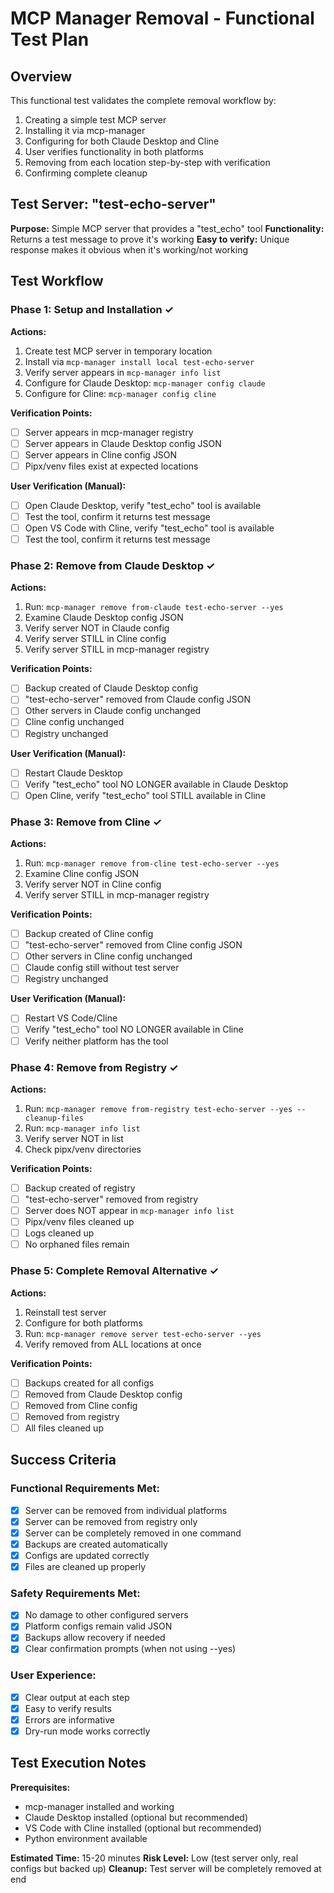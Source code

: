# MCP Manager Removal - Functional Test Plan

## Overview
This functional test validates the complete removal workflow by:
1. Creating a simple test MCP server
2. Installing it via mcp-manager
3. Configuring for both Claude Desktop and Cline
4. User verifies functionality in both platforms
5. Removing from each location step-by-step with verification
6. Confirming complete cleanup

## Test Server: "test-echo-server"

**Purpose:** Simple MCP server that provides a "test_echo" tool
**Functionality:** Returns a test message to prove it's working
**Easy to verify:** Unique response makes it obvious when it's working/not working

## Test Workflow

### Phase 1: Setup and Installation ✓
**Actions:**
1. Create test MCP server in temporary location
2. Install via `mcp-manager install local test-echo-server`
3. Verify server appears in `mcp-manager info list`
4. Configure for Claude Desktop: `mcp-manager config claude`
5. Configure for Cline: `mcp-manager config cline`

**Verification Points:**
- [ ] Server appears in mcp-manager registry
- [ ] Server appears in Claude Desktop config JSON
- [ ] Server appears in Cline config JSON
- [ ] Pipx/venv files exist at expected locations

**User Verification (Manual):**
- [ ] Open Claude Desktop, verify "test_echo" tool is available
- [ ] Test the tool, confirm it returns test message
- [ ] Open VS Code with Cline, verify "test_echo" tool is available  
- [ ] Test the tool, confirm it returns test message

### Phase 2: Remove from Claude Desktop ✓
**Actions:**
1. Run: `mcp-manager remove from-claude test-echo-server --yes`
2. Examine Claude Desktop config JSON
3. Verify server NOT in Claude config
4. Verify server STILL in Cline config
5. Verify server STILL in mcp-manager registry

**Verification Points:**
- [ ] Backup created of Claude Desktop config
- [ ] "test-echo-server" removed from Claude config JSON
- [ ] Other servers in Claude config unchanged
- [ ] Cline config unchanged
- [ ] Registry unchanged

**User Verification (Manual):**
- [ ] Restart Claude Desktop
- [ ] Verify "test_echo" tool NO LONGER available in Claude Desktop
- [ ] Open Cline, verify "test_echo" tool STILL available in Cline

### Phase 3: Remove from Cline ✓
**Actions:**
1. Run: `mcp-manager remove from-cline test-echo-server --yes`
2. Examine Cline config JSON
3. Verify server NOT in Cline config
4. Verify server STILL in mcp-manager registry

**Verification Points:**
- [ ] Backup created of Cline config
- [ ] "test-echo-server" removed from Cline config JSON
- [ ] Other servers in Cline config unchanged
- [ ] Claude config still without test server
- [ ] Registry unchanged

**User Verification (Manual):**
- [ ] Restart VS Code/Cline
- [ ] Verify "test_echo" tool NO LONGER available in Cline
- [ ] Verify neither platform has the tool

### Phase 4: Remove from Registry ✓
**Actions:**
1. Run: `mcp-manager remove from-registry test-echo-server --yes --cleanup-files`
2. Run: `mcp-manager info list`
3. Verify server NOT in list
4. Check pipx/venv directories

**Verification Points:**
- [ ] Backup created of registry
- [ ] "test-echo-server" removed from registry
- [ ] Server does NOT appear in `mcp-manager info list`
- [ ] Pipx/venv files cleaned up
- [ ] Logs cleaned up
- [ ] No orphaned files remain

### Phase 5: Complete Removal Alternative ✓
**Actions:**
1. Reinstall test server
2. Configure for both platforms
3. Run: `mcp-manager remove server test-echo-server --yes`
4. Verify removed from ALL locations at once

**Verification Points:**
- [ ] Backups created for all configs
- [ ] Removed from Claude Desktop config
- [ ] Removed from Cline config
- [ ] Removed from registry
- [ ] All files cleaned up

## Success Criteria

### Functional Requirements Met:
- [x] Server can be removed from individual platforms
- [x] Server can be removed from registry only
- [x] Server can be completely removed in one command
- [x] Backups are created automatically
- [x] Configs are updated correctly
- [x] Files are cleaned up properly

### Safety Requirements Met:
- [x] No damage to other configured servers
- [x] Platform configs remain valid JSON
- [x] Backups allow recovery if needed
- [x] Clear confirmation prompts (when not using --yes)

### User Experience:
- [x] Clear output at each step
- [x] Easy to verify results
- [x] Errors are informative
- [x] Dry-run mode works correctly

## Test Execution Notes

**Prerequisites:**
- mcp-manager installed and working
- Claude Desktop installed (optional but recommended)
- VS Code with Cline installed (optional but recommended)
- Python environment available

**Estimated Time:** 15-20 minutes
**Risk Level:** Low (test server only, real configs but backed up)
**Cleanup:** Test server will be completely removed at end
